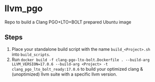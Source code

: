 # llvm_pgo

Repo to build a Clang PGO+LTO+BOLT prepared Ubuntu image

## Steps

1. Place your standalone build script with the name `build_<Project>.sh` into `build_scripts`.
2. Run `docker build -f clang-pgo-lto-bolt.Dockerfile . --build-arg LLVM_VERSION=17.0.6 --build-arg <Project> -t clang_pgo_lto_bolt_ready:17.0.6` to build your optimized clang & (unoptimized) llvm suite with a specific llvm version.
